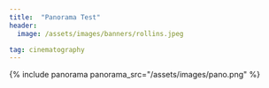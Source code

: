 ```yaml
---
title:  "Panorama Test"
header:
  image: /assets/images/banners/rollins.jpeg

tag: cinematography
---
```


{% include panorama panorama_src="/assets/images/pano.png" %}